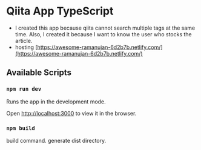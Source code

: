 # Qiita App TypeScript

- I created this app because qiita cannot search multiple tags at the same time. Also, I created it because I want to know the user who stocks the article.
- hosting [https://awesome-ramanujan-6d2b7b.netlify.com/](https://awesome-ramanujan-6d2b7b.netlify.com/)

## Available Scripts

### `npm run dev`

Runs the app in the development mode.

Open [http://localhost:3000](http://localhost:3000) to view it in the browser.

### `npm build`

build command. generate dist directory.
